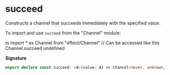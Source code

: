 # succeed

Constructs a channel that succeeds immediately with the specified value.

To import and use `succeed` from the "Channel" module:

ts
import \* as Channel from "effect/Channel"
// Can be accessed like this
Channel.succeed
undefined

**Signature**

```ts
export declare const succeed: <A>(value: A) => Channel<never, unknown, never, unknown, A, unknown>
```
